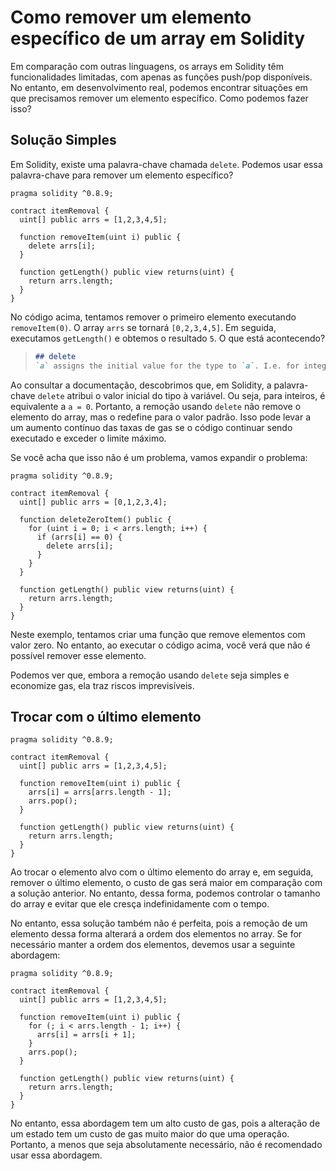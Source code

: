 # Como remover um elemento específico de um array em Solidity

Em comparação com outras linguagens, os arrays em Solidity têm funcionalidades limitadas, com apenas as funções push/pop disponíveis. No entanto, em desenvolvimento real, podemos encontrar situações em que precisamos remover um elemento específico. Como podemos fazer isso?

## Solução Simples

Em Solidity, existe uma palavra-chave chamada `delete`. Podemos usar essa palavra-chave para remover um elemento específico?

```solidity
pragma solidity ^0.8.9;

contract itemRemoval {
  uint[] public arrs = [1,2,3,4,5];

  function removeItem(uint i) public {
    delete arrs[i];
  }

  function getLength() public view returns(uint) {
    return arrs.length;
  }
}
```

No código acima, tentamos remover o primeiro elemento executando `removeItem(0)`. O array `arrs` se tornará `[0,2,3,4,5]`. Em seguida, executamos `getLength()` e obtemos o resultado `5`. O que está acontecendo?

> ```markdown
> ## delete
> `a` assigns the initial value for the type to `a`. I.e. for integers it is equivalent to `a = 0`
> ```

Ao consultar a documentação, descobrimos que, em Solidity, a palavra-chave `delete` atribui o valor inicial do tipo à variável. Ou seja, para inteiros, é equivalente a `a = 0`. Portanto, a remoção usando `delete` não remove o elemento do array, mas o redefine para o valor padrão. Isso pode levar a um aumento contínuo das taxas de gas se o código continuar sendo executado e exceder o limite máximo.

Se você acha que isso não é um problema, vamos expandir o problema:

```solidity
pragma solidity ^0.8.9;

contract itemRemoval {
  uint[] public arrs = [0,1,2,3,4];

  function deleteZeroItem() public {
    for (uint i = 0; i < arrs.length; i++) {
      if (arrs[i] == 0) {
        delete arrs[i];
      }
    }
  }

  function getLength() public view returns(uint) {
    return arrs.length;
  }
}
```

Neste exemplo, tentamos criar uma função que remove elementos com valor zero. No entanto, ao executar o código acima, você verá que não é possível remover esse elemento.

Podemos ver que, embora a remoção usando `delete` seja simples e economize gas, ela traz riscos imprevisíveis.

## Trocar com o último elemento

```solidity
pragma solidity ^0.8.9;

contract itemRemoval {
  uint[] public arrs = [1,2,3,4,5];

  function removeItem(uint i) public {
    arrs[i] = arrs[arrs.length - 1];
    arrs.pop();
  }

  function getLength() public view returns(uint) {
    return arrs.length;
  }
}
```

Ao trocar o elemento alvo com o último elemento do array e, em seguida, remover o último elemento, o custo de gas será maior em comparação com a solução anterior. No entanto, dessa forma, podemos controlar o tamanho do array e evitar que ele cresça indefinidamente com o tempo.

No entanto, essa solução também não é perfeita, pois a remoção de um elemento dessa forma alterará a ordem dos elementos no array. Se for necessário manter a ordem dos elementos, devemos usar a seguinte abordagem:

```solidity
pragma solidity ^0.8.9;

contract itemRemoval {
  uint[] public arrs = [1,2,3,4,5];

  function removeItem(uint i) public {
    for (; i < arrs.length - 1; i++) {
      arrs[i] = arrs[i + 1];
    }
    arrs.pop();
  }

  function getLength() public view returns(uint) {
    return arrs.length;
  }
}
```

No entanto, essa abordagem tem um alto custo de gas, pois a alteração de um estado tem um custo de gas muito maior do que uma operação. Portanto, a menos que seja absolutamente necessário, não é recomendado usar essa abordagem.

<!-- This file was translated using AI by repo_ai_translate. For more information, visit https://github.com/marcelojsilva/repo_ai_translate -->